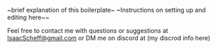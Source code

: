 ~brief explanation of this boilerplate~
~Instructions on setting up and editing here~~

Feel free to contact me with questions or suggestions at IsaacScheff@gmail.com
or DM me on discord at (my discrod info here)
